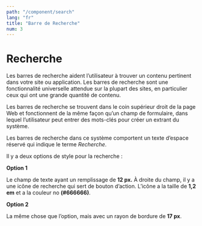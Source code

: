 ```yaml
---
path: "/component/search"
lang: "fr"
title: "Barre de Recherche"
num: 3
---
```

# Recherche

Les barres de recherche aident l’utilisateur à trouver un contenu pertinent dans votre site ou application. Les barres de recherche sont une fonctionnalité universelle attendue sur la plupart des sites, en particulier ceux qui ont une grande quantité de contenu.

Les barres de recherche se trouvent dans le coin supérieur droit de la page Web et fonctionnent de la même façon qu’un champ de formulaire, dans lequel l’utilisateur peut entrer des mots-clés pour créer un extrant du système.

Les barres de recherche dans ce système comportent un texte d’espace réservé qui indique le terme _Recherche_.

Il y a deux options de style pour la recherche :

**Option 1**
 
Le champ de texte ayant un remplissage de **12 px.** À droite du champ, il y a une icône de recherche qui sert de bouton d’action. L’icône a la taille de **1,2 em** et a la couleur no **\(\#666666\)**.

**Option 2**
 
La même chose que l’option, mais avec un rayon de bordure de **17 px**.
